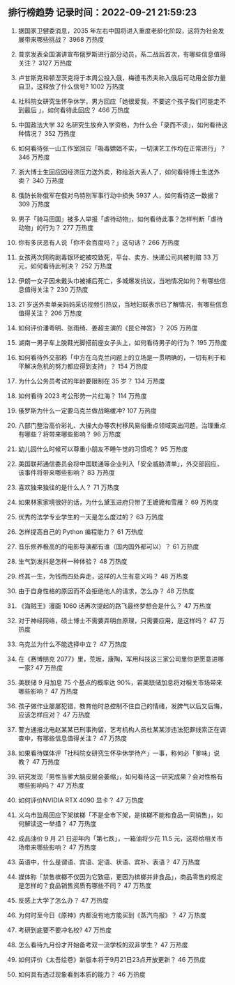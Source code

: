 
## 排行榜趋势 记录时间：2022-09-21 21:59:23
  
  1. 据国家卫健委消息，2035 年左右中国将进入重度老龄化阶段，这将为社会发展带来哪些挑战？ 3968 万热度
    
  2. 普京发表全国演讲宣布俄罗斯进行部分动员，系二战后首次，有哪些信息值得关注？ 3127 万热度
    
  3. 卢甘斯克和顿涅茨克将于本周公投入俄，梅德韦杰夫称入俄后可动用全部力量自卫，这释放了什么信号? 1002 万热度
    
  4. 社科院女研究生怀孕休学，男方回应「她很爱我，不要这个孩子我们可能走不到最后 」，如何看待此回应？ 466 万热度
    
  5. 中国政法大学 32 名研究生放弃入学资格，为什么会「录而不读」，如何看待这种情况？ 352 万热度
    
  6. 如何看待张一山工作室回应「吸毒嫖娼不实，一切演艺工作均在正常进行」？ 346 万热度
    
  7. 浙大博士生回应因经济压力送外卖，称给浙大丢人了，如何看待博士生送外卖？ 340 万热度
    
  8. 俄防长称俄军在俄对乌特别军事行动中损失 5937 人，如何看待这一数据？ 309 万热度
    
  9. 男子「骑马回国」被多人举报「虐待动物」，如何看待此事？怎样判断「虐待动物」的行为？ 277 万热度
    
  10. 你有多厌恶有人说「你不会百度吗？」这句话？ 266 万热度
    
  11. 女孩两次网购剧毒银环蛇被咬致死，平台、卖方、快递公司共被判赔 33 万元，如何看待此判决？ 252 万热度
    
  12. 伊朗一女子因未戴头巾被捕后死亡，多城爆发抗议，当地情况如何？有哪些信息值得关注？ 230 万热度
    
  13. 21 岁送外卖单亲妈妈采访视频引热议，当地妇联表示已了解情况，有哪些信息值得关注？ 206 万热度
    
  14. 如何评价潘粤明、张雨绮、姜超主演的《昆仑神宫》？ 205 万热度
    
  15. 湖南一男子车上脱鞋光脚搭前座女子头上，如何看待男子的行为？ 195 万热度
    
  16. 如何看待外交部称「中方在乌克兰问题上的立场是一贯明确的，一切有利于和平解决危机的努力都应得到支持」？ 154 万热度
    
  17. 为什么公务员考试的年龄要限制在 35 岁？ 134 万热度
    
  18. 如何看待 2023 考公形势一片红海？ 114 万热度
    
  19. 俄罗斯为什么一定要乌克兰做战略缓冲? 107 万热度
    
  20. 八部门整治高价彩礼、大操大办等农村移风易俗重点领域突出问题，治理重点有哪些？将带来哪些影响？ 96 万热度
    
  21. 幼儿园什么时候可以尊重小朋友不睡午觉的习惯呢？ 95 万热度
    
  22. 美国联邦通信委员会将中国联通等企业列入「安全威胁清单」，外交部回应，该事件将带来哪些影响？ 83 万热度
    
  23. 喜欢独来独往的是什么人？ 71 万热度
    
  24. 如果林家家境很好的话，为什么黛玉进府只带了王嬷嬷和雪雁？ 69 万热度
    
  25. 优秀的法学专业学生的一天是怎么度过的？ 63 万热度
    
  26. 怎样提高自己的 Python 编程能力？ 61 万热度
    
  27. 音乐修养极高的的电影导演都有谁（国内国外都可以）？ 61 万热度
    
  28. 生气到发抖是怎样一种体验？ 48 万热度
    
  29. 终其一生，为钱而四处奔走，这样的人生有意义吗？ 48 万热度
    
  30. 由于自身性格的原因而不会拒绝他人的请求，怎么办？ 48 万热度
    
  31. 《海贼王》漫画 1060 话再次提起的路飞最终梦想会是什么？ 47 万热度
    
  32. 对于神经网络，硕士博士不需要弄明白原理，只需要应用，是这样吗？ 47 万热度
    
  33. 乌克兰为什么不能选择中立？ 47 万热度
    
  34. 在《赛博朋克 2077》里，荒坂，康陶，军用科技这三家公司里你更愿意进哪一家? 47 万热度
    
  35. 美联储 9 月加息 75 个基点的概率达 90%，若美联储加息将对相关市场带来哪些影响？ 47 万热度
    
  36. 孩子做作业屡屡犯错，教育他时总控制不住自己的情绪，发脾气以后又后悔，应该怎样应对？ 47 万热度
    
  37. 警方通报北电赵某某已刑事拘留，艺考机构人员杜某某涉违法犯罪线索正在调查中，有哪些信息值得关注？ 47 万热度
    
  38. 如果看待媒体评「社科院女研究生怀孕休学待产」一事，称何必「爹味」说教？ 47 万热度
    
  39. 研究发现「男性当爹大脑皮层会萎缩」，如何看待这一研究成果？会对性格有哪些影响吗？ 47 万热度
    
  40. 如何评价NVIDIA RTX 4090 显卡？ 47 万热度
    
  41. 义乌市监局回应下架槟榔「不是全市下架，是槟榔不能和食品一同销售」，如何解读这一举措？ 47 万热度
    
  42. 成品油价 9 月 21 日迎年内「第七跌」，一箱油将少花 11.5 元，这将给相关市场带来哪些影响？ 47 万热度
    
  43. 英语中，什么是谓语、宾语、定语、状语、宾补、表语？ 47 万热度
    
  44. 媒体称「禁售槟榔不仅因为它致癌，更因为槟榔并非食品」，商品零售的规定是怎样的？食品销售资质有哪些不同？ 47 万热度
    
  45. 反感上大学了怎么办？ 47 万热度
    
  46. 为何时至今日《原神》内都没有地方能买到《蒸汽鸟报》？ 47 万热度
    
  47. 考研到底要不要冲名校? 47 万热度
    
  48. 怎么看待九月份才开始备考双一流学校的双非学生？ 47 万热度
    
  49. 如何评价《太吾绘卷》新版本将于9月21日23点开放更新？ 46 万热度
    
  50. 如何具有透过现象看到本质的能力？ 46 万热度
    